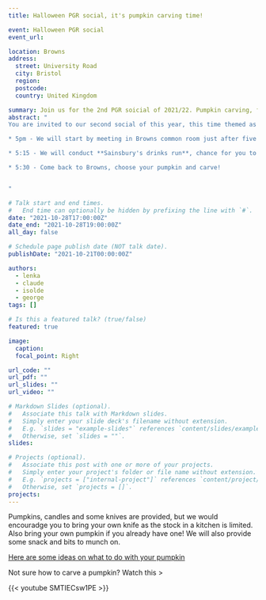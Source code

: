 ```yaml
---
title: Halloween PGR social, it's pumpkin carving time!

event: Halloween PGR social
event_url: 

location: Browns
address:
  street: University Road
  city: Bristol
  region: 
  postcode: 
  country: United Kingdom

summary: Join us for the 2nd PGR soicial of 2021/22. Pumpkin carving, free snack and drinks! 
abstract: "
You are invited to our second social of this year, this time themed as a Halloween party. The schedule is as follows:

* 5pm - We will start by meeting in Browns common room just after five (or when the physical geography presentations are finished)

* 5:15 - We will conduct **Sainsbury's drinks run**, chance for you to grab whatever drink you want and we (school) pay. This was very succesful last time!

* 5:30 - Come back to Browns, choose your pumpkin and carve!


"

# Talk start and end times.
#   End time can optionally be hidden by prefixing the line with `#`.
date: "2021-10-28T17:00:00Z"
date_end: "2021-10-28T19:00:00Z"
all_day: false

# Schedule page publish date (NOT talk date).
publishDate: "2021-10-21T00:00:00Z"

authors: 
  - lenka
  - claude
  - isolde
  - george
tags: []

# Is this a featured talk? (true/false)
featured: true

image:
  caption: 
  focal_point: Right

url_code: ""
url_pdf: ""
url_slides: ""
url_video: ""

# Markdown Slides (optional).
#   Associate this talk with Markdown slides.
#   Simply enter your slide deck's filename without extension.
#   E.g. `slides = "example-slides"` references `content/slides/example-slides.md`.
#   Otherwise, set `slides = ""`.
slides:

# Projects (optional).
#   Associate this post with one or more of your projects.
#   Simply enter your project's folder or file name without extension.
#   E.g. `projects = ["internal-project"]` references `content/project/deep-learning/index.md`.
#   Otherwise, set `projects = []`.
projects:
---
```



Pumpkins, candles and some knives are provided, but we would encouradge you to bring your own knife as the stock in a kitchen is limited. Also bring your own pumpkin if you already have one! We will also provide some snack and bits to munch on.

[Here are some ideas on what to do with your pumpkin](https://www.cosmopolitan.com/uk/worklife/g11663920/pumpkin-carving-ideas/)

Not sure how to carve a pumpkin? Watch this >

{{< youtube SMTIECsw1PE >}}
